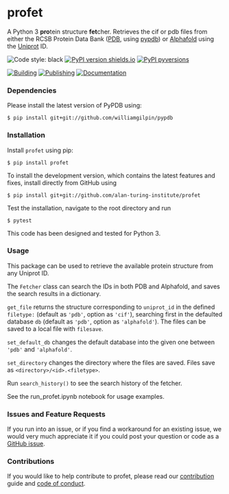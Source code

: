# profet
A Python 3  **pro**tein structure **fet**cher. Retrieves the cif or pdb files from either the RCSB Protein Data Bank ([PDB](https://www.rcsb.org), using [pypdb](https://github.com/williamgilpin/pypdb)) or [Alphafold](http://alphafold.ebi.ac.uk/) using the [Uniprot](http://uniprot.org/) ID. 

![Code style: black](https://img.shields.io/badge/code%20style-black-000000.svg)
[![PyPI version shields.io](https://img.shields.io/pypi/v/profet.svg)](https://pypi.python.org/pypi/profet/)
[![PyPI pyversions](https://img.shields.io/pypi/pyversions/python-profet.svg)](https://pypi.python.org/pypi/profet/)

[![Building](https://github.com/alan-turing-insitute/profet/actions/workflows/python-package.yml/badge.svg)](https://github.com/alan-turing-insitute/profet/actions/workflows/python-package.yml)
[![Publishing](https://github.com/alan-turing-insitute/profet/actions/workflows/python-publish.yml/badge.svg)](https://github.com/alan-turing-insitute/profet/actions/workflows/python-publish.yml)
[![Documentation](https://github.com/alan-turing-insitute/profet/actions/workflows/sphinx.yml/badge.svg)](https://github.com/alan-turing-insitute/profet/actions/workflows/sphinx.yml)

### Dependencies

Please install the latest version of PyPDB using:

`$ pip install git+git://github.com/williamgilpin/pypdb`

### Installation

Install `profet` using pip:

`$ pip install profet`

To install the development version, which contains the latest features and fixes, install directly from GitHub using

`$ pip install git+git://github.com/alan-turing-institute/profet`

Test the installation, navigate to the root directory and run

`$ pytest `

This code has been designed and tested for Python 3.

### Usage

This package can be used to retrieve the available protein structure from any Uniprot ID. 

The `Fetcher` class can search the IDs in both PDB and Alphafold, and saves the search results in a dictionary.

`get_file` returns the structure corresponding to `uniprot_id` in the defined `filetype:` (default as `'pdb'`, option as `'cif'`), searching first in the defaulted database `db` (default as `'pdb'`, option as `'alphafold'`).
The files can be saved to a local file with `filesave`.

`set_default_db` changes the default database into the given one between `'pdb'` and `'alphafold'`.

`set_directory` changes the directory where the files are saved. Files save as `<directory>/<id>.<filetype>`.

Run `search_history()` to see the search history of the fetcher.

See the run_profet.ipynb notebook for usage examples.

### Issues and Feature Requests
If you run into an issue, or if you find a workaround for an existing issue, we would very much appreciate it if you could post your question or code as a [GitHub issue](https://github.com/alan-turing-institute/profet/issues). 

### Contributions

If you would like to help contribute to profet, please read our [contribution](CONTRIBUTING.md) guide and [code of conduct](CODE_OF_CONDUCT.md).


